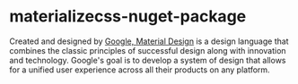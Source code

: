 # materializecss-nuget-package

Created and designed by [Google, Material Design](http://materializecss.com/getting-started.html) is a design language that combines the classic principles of successful design along with innovation and technology. Google's goal is to develop a system of design that allows for a unified user experience across all their products on any platform. 
